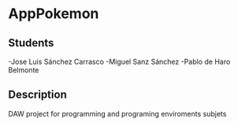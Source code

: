 # AppPokemon

## Students

-Jose Luis Sánchez Carrasco -Miguel Sanz Sánchez -Pablo de Haro Belmonte

## Description

DAW project for programming and programing enviroments subjets

